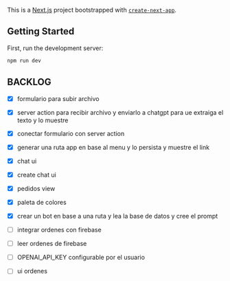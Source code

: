 This is a [Next.js](https://nextjs.org/) project bootstrapped with [`create-next-app`](https://github.com/vercel/next.js/tree/canary/packages/create-next-app).

## Getting Started

First, run the development server:

```bash
npm run dev
```

## BACKLOG

- [x] formulario para subir archivo 
- [x] server action para recibir archivo y enviarlo a chatgpt 
para ue extraiga el texto y lo muestre
- [x] conectar formulario con server action
- [x] generar una ruta app en base al menu y lo persista y muestre el link
- [x] chat ui
- [x] create chat ui
- [x] pedidos view
- [x] paleta de colores
- [x] crear un bot en base a una ruta y lea la base de datos y cree el prompt
- [ ] integrar ordenes con firebase
- [ ] leer ordenes de firebase
- [ ] OPENAI_API_KEY configurable por el usuario
- [ ] ui ordenes

